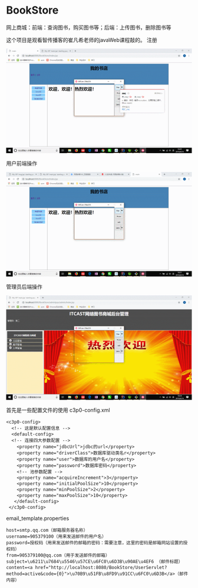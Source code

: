 # BookStore
网上商城：前端：查询图书，购买图书等；后端：上传图书，删除图书等

这个项目是观看智传播客的崔凡希老师的javaWeb课程敲的。
注册

![image](https://github.com/Studently/BookStore/blob/master/web/reference/login.gif "gif效果演示")

用户前端操作

![image](https://github.com/Studently/BookStore/blob/master/web/reference/user.gif "gif效果演示")

管理员后端操作

![image](https://github.com/Studently/BookStore/blob/master/web/reference/admin.gif "gif效果演示")


 首先是一些配置文件的使用
 c3p0-config.xml
 
    <c3p0-config>
      <!-- 这是默认配置信息 -->
      <default-config>
      <!-- 连接四大参数配置 -->
        <property name="jdbcUrl">jdbc的url</property>
        <property name="driverClass">数据库驱动类名r</property>
        <property name="user">数据库的用户名</property>
        <property name="password">数据库密码</property>
        <!-- 池参数配置 -->
        <property name="acquireIncrement">3</property>
        <property name="initialPoolSize">10</property>
        <property name="minPoolSize">2</property>
        <property name="maxPoolSize">10</property>
       </default-config>
     </c3p0-config>

  email_template.properties

    host=smtp.qq.com（邮箱服务器名称）
    username=905379100（用来发送邮件的用户名）
    password=授权码（用来发送邮件的邮箱的密码：需要注意，这里的密码是邮箱网站设置的授权码）
    from=905379100@qq.com（用于发送邮件的邮箱）
    subject=\u6211\u7684\u5546\u57CE\u6FC0\u6D3B\u90AE\u4EF6 （邮件标题）
    content=<a href="http://localhost:8080/BookStore/UserServlet?method=active&code={0}">\u70B9\u51FB\u8FD9\u91CC\u6FC0\u6D3B</a>（邮件内容）


